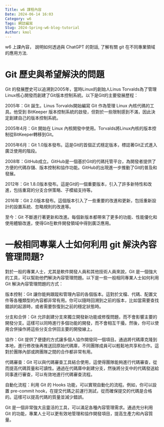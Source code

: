 ```yaml
---
Title: w6 課程內容
Date: 2024-06-14 16:03
Category: w6
Tags: 網誌編寫
Slug: 2024-Spring-w6-blog-tutorial
Author: kmol
---
```


w6 上課內容， 說明如何透過與 ChatGPT 的對話, 了解有關 git 在不同專業領域的應用方法.

<!-- PELICAN_END_SUMMARY -->

# Git 歷史與希望解決的問題
Git 的發展歷史可以追溯到2005年，當時Linux的創始人Linus Torvalds為了管理Linux核心開發而創建了Git版本控制系統。以下是Git的主要發展歷程：

2005年：Git 誕生。Linus Torvalds開始編寫 Git 作為管理 Linux 內核代碼的工具。他受到 BitKeeper 版本控制系統的啟發，但對於一些限制感到不滿，因此決定創建自己的版本控制系統。

2005年4月：Git 開始在 Linux 內核開發中使用。Torvalds將Linux內核的版本控制從BitKeeper轉移到Git。

2005年6月：Git 1.0版本發布。這是Git的首個正式穩定版本，標誌著Git正式進入廣泛使用的階段。

2008年：GitHub成立。GitHub是一個基於Git的代碼托管平台，為開發者提供了方便的代碼存儲、版本控制和協作功能。GitHub的出現進一步推動了Git的普及和發展。

2012年：Git 1.8.0版本發布。這是Git的一個重要版本，引入了許多新特性和改進，包括重寫的分支合併策略、子模組支持等。

2016年：Git 2.0版本發布。這個版本引入了一些重要的改進和更新，包括重新設計的設置系統、忽略規則的改進等。

至今：Git 不斷進行著更新和改進。每個新版本都帶來了更多的功能、性能優化和使用體驗改進，使得Git在軟件開發領域中得到廣泛應用。

# 一般相同專業人士如何利用 git 解決內容管理問題?
對於一般的專業人士，尤其是軟件開發人員和其他技術人員來說，Git 是一個強大的工具，可以幫助他們解決內容管理問題。以下是一些一般相同專業人士如何利用 Git 解決內容管理問題的方式：

版本控制：Git 讓你能夠跟蹤和管理內容的各個版本。這對於文檔、代碼、配置文件等各種類型的內容都非常有用。你可以隨時回溯到之前的版本，比如當需要查找錯誤的起源時，或者需要恢復到之前的穩定狀態時。

分支和合併：Git 允許創建分支來獨立開發新功能或修復問題，而不會影響主要的開發分支。這樣可以同時進行多個功能的開發，而不會相互干擾。然後，你可以使用合併操作將這些分支合併回主要的開發線上。

協作：Git 提供了便捷的方式讓多個人協作開發同一個項目。通過將代碼庫克隆到本地，進行修改後再推送回原始代碼庫，不同團隊成員可以輕鬆地共享和合作。這對於團隊內部或跨團隊之間的合作都非常有用。

代碼審查：Git 可以與代碼審查工具結合使用，這使得團隊能夠進行代碼審查，從而提高代碼質量和可讀性。通過在代碼庫中創建分支，然後將分支中的代碼發送給同事進行審查，可以有效地進行代碼審查流程。

自動化流程：利用 Git 的 Hooks 功能，可以實現自動化的流程。例如，你可以設置 pre-commit hook，在提交代碼之前運行測試，從而確保提交的代碼是合格的。這樣可以提高代碼的質量並減少錯誤。

Git 是一個非常強大且靈活的工具，可以滿足各種內容管理需求。通過充分利用 Git 的功能，專業人士可以更有效地管理和協作開發項目，提高生產力和內容質量。